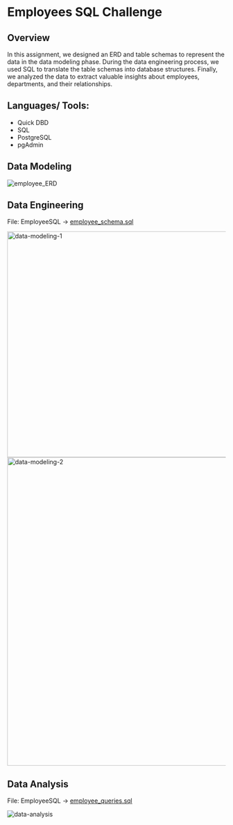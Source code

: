 # Employees SQL Challenge

## Overview 
In this assignment, we designed an ERD and table schemas to represent the data in the data modeling phase. During the data engineering process, we used SQL to translate the table schemas into database structures. Finally, we analyzed the data to extract valuable insights about employees, departments, and their relationships.

## Languages/ Tools: 
- Quick DBD
- SQL
- PostgreSQL
- pgAdmin

## Data Modeling
![employee_ERD](https://github.com/andreaira261/employees-sql-analysis/assets/48165713/e13e358e-f5dd-4186-b393-a60f643532ad)

## Data Engineering
File: EmployeeSQL → [employee_schema.sql](EmployeeSQL/employee_schema.sql)

<img width="520" alt="data-modeling-1" src="https://github.com/andreaira261/employees-sql-analysis/assets/48165713/11ad23b3-c2b9-4274-b161-2e4d3df902d4">
<img width="710" alt="data-modeling-2" src="https://github.com/andreaira261/employees-sql-analysis/assets/48165713/f15453b3-78c4-46eb-946e-6ac9d4816213">


## Data Analysis 
File: EmployeeSQL → [employee_queries.sql](EmployeeSQL/employee_queries.sql)

![data-analysis](https://github.com/andreaira261/employees-sql-analysis/assets/48165713/55807d20-3003-46ae-86db-a793a24fc3e7)



